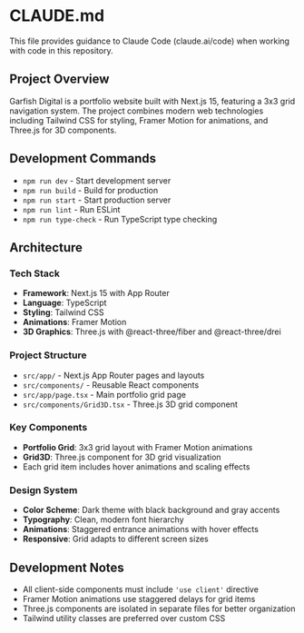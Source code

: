 # CLAUDE.md

This file provides guidance to Claude Code (claude.ai/code) when working with code in this repository.

## Project Overview

Garfish Digital is a portfolio website built with Next.js 15, featuring a 3x3 grid navigation system. The project combines modern web technologies including Tailwind CSS for styling, Framer Motion for animations, and Three.js for 3D components.

## Development Commands

- `npm run dev` - Start development server
- `npm run build` - Build for production
- `npm run start` - Start production server
- `npm run lint` - Run ESLint
- `npm run type-check` - Run TypeScript type checking

## Architecture

### Tech Stack
- **Framework**: Next.js 15 with App Router
- **Language**: TypeScript
- **Styling**: Tailwind CSS
- **Animations**: Framer Motion
- **3D Graphics**: Three.js with @react-three/fiber and @react-three/drei

### Project Structure
- `src/app/` - Next.js App Router pages and layouts
- `src/components/` - Reusable React components
- `src/app/page.tsx` - Main portfolio grid page
- `src/components/Grid3D.tsx` - Three.js 3D grid component

### Key Components
- **Portfolio Grid**: 3x3 grid layout with Framer Motion animations
- **Grid3D**: Three.js component for 3D grid visualization
- Each grid item includes hover animations and scaling effects

### Design System
- **Color Scheme**: Dark theme with black background and gray accents
- **Typography**: Clean, modern font hierarchy
- **Animations**: Staggered entrance animations with hover effects
- **Responsive**: Grid adapts to different screen sizes

## Development Notes

- All client-side components must include `'use client'` directive
- Framer Motion animations use staggered delays for grid items
- Three.js components are isolated in separate files for better organization
- Tailwind utility classes are preferred over custom CSS